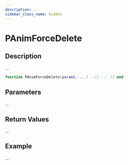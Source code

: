 ```yaml
---
description: ...
sidebar_class_name: hidden
---
```


# PAnimForceDelete

## Description

...

```lua
function PAnimForceDelete(param1, ...) --[[ ... ]] end
```

## Parameters

...

## Return Values

...

## Example

...

